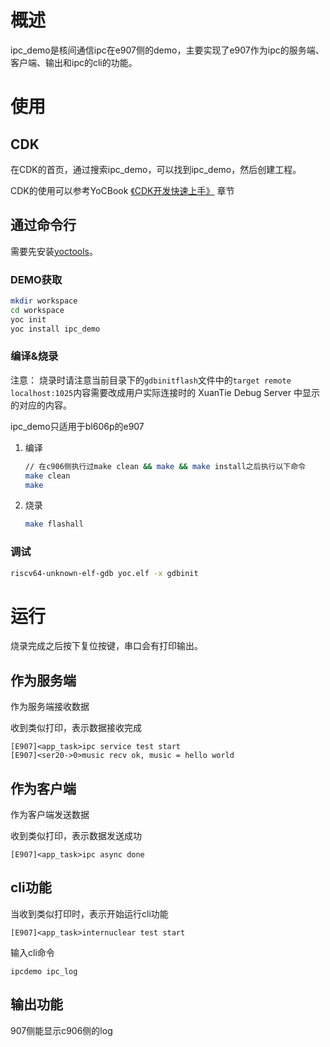 # 概述
ipc_demo是核间通信ipc在e907侧的demo，主要实现了e907作为ipc的服务端、客户端、输出和ipc的cli的功能。

# 使用
## CDK
在CDK的首页，通过搜索ipc_demo，可以找到ipc_demo，然后创建工程。

CDK的使用可以参考YoCBook [《CDK开发快速上手》](https://www.xrvm.cn/document?temp=use-cdk-to-get-started-quickly&slug=yocbook) 章节

## 通过命令行
需要先安装[yoctools](https://www.xrvm.cn/document?temp=yoctools&slug=yocbook)。

### DEMO获取

```bash
mkdir workspace
cd workspace
yoc init
yoc install ipc_demo
```

### 编译&烧录

注意：
    烧录时请注意当前目录下的`gdbinitflash`文件中的`target remote localhost:1025`内容需要改成用户实际连接时的 XuanTie Debug Server 中显示的对应的内容。

ipc_demo只适用于bl606p的e907

1. 编译

   ```bash
   // 在c906侧执行过make clean && make && make install之后执行以下命令
   make clean
   make
   ```

2. 烧录

   ```bash
   make flashall
   ```

### 调试

```bash
riscv64-unknown-elf-gdb yoc.elf -x gdbinit
```

# 运行
烧录完成之后按下复位按键，串口会有打印输出。

## 作为服务端

作为服务端接收数据

收到类似打印，表示数据接收完成

```
[E907]<app_task>ipc service test start
[E907]<ser20->0>music recv ok, music = hello world
```

## 作为客户端

作为客户端发送数据

收到类似打印，表示数据发送成功

```
[E907]<app_task>ipc async done
```

## cli功能

当收到类似打印时，表示开始运行cli功能

```
[E907]<app_task>internuclear test start
```

输入cli命令

```cli
ipcdemo ipc_log
```

## 输出功能

907侧能显示c906侧的log